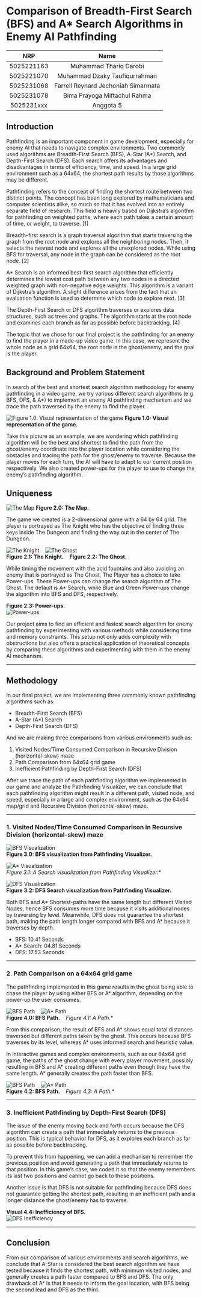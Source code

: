 # Comparison of Breadth-First Search (BFS) and A* Search Algorithms in Enemy AI Pathfinding 

|    NRP     |      Name      |
| :--------: | :------------: |
| 5025221163 | Muhammad Thariq Darobi |
| 5025221070 | Muhammad Dzaky Taufiqurrahman |
| 5025231068 | Farrell Reynard Jechoniah Simarmata |
| 5025231078 | Bima Prayoga Miftachul Rahma |
| 5025231xxx | Anggota 5 |

## Introduction

Pathfinding is an important component in game development, especially for enemy AI that needs to navigate complex environments. Two commonly used algorithms are Breadth-First Search (BFS), A-Star (A*) Search, and Depth-First Search (DFS). Each search offers its advantages and disadvantages in terms of efficiency, time, and speed. In a large grid environment such as a 64x64, the shortest path results by those algorithms may be different.

Pathfinding refers to the concept of finding the shortest route between two distinct points. The concept has been long explored by mathematicians and computer scientists alike, so much so that it has evolved into an entirely separate field of research. This field is heavily based on Dijkstra’s algorithm for pathfinding on weighted paths, where each path takes a certain amount of time, or weight, to traverse. [1]

Breadth-first search is a graph traversal algorithm that starts traversing the graph from the root node and explores all the neighboring nodes. Then, it selects the nearest node and explores all the unexplored nodes. While using BFS for traversal, any node in the graph can be considered as the root node. [2]

A* Search is an informed best-first search algorithm that efficiently determines the lowest cost path between any two nodes in a directed weighted graph with non-negative edge weights. This algorithm is a variant of Dijkstra’s algorithm. A slight difference arises from the fact that an evaluation function is used to determine which node to explore next. [3]

The Depth-First Search or DFS algorithm traverses or explores data structures, such as trees and graphs. The algorithm starts at the root node and examines each branch as far as possible before backtracking. [4]

The topic that we chose for our final project is the pathfinding for an enemy to find the player in a made-up video game. In this case, we represent the whole node as a grid 64x64, the root node is the ghost/enemy, and the goal is the player.

## Background and Problem Statement

In search of the best and shortest search algorithm methodology for enemy pathfinding in a video game, we try various different search algorithms (e.g. BFS, DFS, & A*) to implement an enemy AI pathfinding mechanism and we trace the path traversed by the enemy to find the player.

![Figure 1.0: Visual representation of the game](https://github.com/user-attachments/assets/af0192cd-e3b9-4ecf-a4a7-b1af0e197281)
**Figure 1.0: Visual representation of the game.**

Take this picture as an example, we are wondering which pathfinding algorithm will be the best and shortest to find the path from the ghost/enemy coordinate into the player location while considering the obstacles and tracing the path for the ghost/enemy to traverse. Because the player moves for each turn, the AI will have to adapt to our current position respectively. We also created power-ups for the player to use to change the enemy’s pathfinding algorithm.

## Uniqueness

![The Map](x)
**Figure 2.0: The Map.**

The game we created is a 2-dimensional game with a 64 by 64 grid. The player is portrayed as The Knight who has the objective of finding three keys inside The Dungeon and finding the way out in the center of The Dungeon.

![The Knight](x)&nbsp;&nbsp;&nbsp;&nbsp;![The Ghost](x)  
**Figure 2.1: The Knight.**&nbsp;&nbsp;&nbsp;&nbsp;**Figure 2.2: The Ghost.**

While timing the movement with the acid fountains and also avoiding an enemy that is portrayed as The Ghost, The Player has a choice to take Power-ups. These Power-ups can change the search algorithm of The Ghost. The default is A* Search, while Blue and Green Power-ups change the algorithm into BFS and DFS, respectively.

**Figure 2.3: Power-ups.**  
![Power-ups](x)

Our project aims to find an efficient and fastest search algorithm for enemy pathfinding by experimenting with various methods while considering time and memory constraints. This setup not only adds complexity with obstructions but also offers a practical application of theoretical concepts by comparing these algorithms and experimenting with them in the enemy AI mechanism.

---

## Methodology

In our final project, we are implementing three commonly known pathfinding algorithms such as:

- Breadth-First Search (BFS)
- A-Star (A*) Search
- Depth-First Search (DFS)

And we are making three comparisons from various environments such as:

1. Visited Nodes/Time Consumed Comparison in Recursive Division (horizontal-skew) maze
2. Path Comparison from 64x64 grid game
3. Inefficient Pathfinding by Depth-First Search (DFS)

After we trace the path of each pathfinding algorithm we implemented in our game and analyze the Pathfinding Visualizer, we can conclude that each pathfinding algorithm might result in a different path, visited node, and speed, especially in a large and complex environment, such as the 64x64 map/grid and Recursive Division (horizontal-skew) maze.

---

### 1. Visited Nodes/Time Consumed Comparison in Recursive Division (horizontal-skew) maze

![BFS Visualization](x)  
**Figure 3.0: BFS visualization from Pathfinding Visualizer.**

![A* Visualization](x)  
**Figure 3.1: A* Search visualization from Pathfinding Visualizer.**

![DFS Visualization](x)  
**Figure 3.2: DFS Search visualization from Pathfinding Visualizer.**

Both BFS and A* Shortest-paths have the same length but different Visited Nodes, hence BFS consumes more time because it visits additional nodes by traversing by level. Meanwhile, DFS does not guarantee the shortest path, making the path length longer compared with BFS and A* because it traverses by depth.

- BFS: 10.41 Seconds
- A* Search: 04.81 Seconds
- DFS: 17.53 Seconds

---

### 2. Path Comparison on a 64x64 grid game

The pathfinding implemented in this game results in the ghost being able to chase the player by using either BFS or A* algorithm, depending on the power-up the user consumes.

![BFS Path](x)&nbsp;&nbsp;&nbsp;&nbsp;![A* Path](x)  
**Figure 4.0: BFS Path.**&nbsp;&nbsp;&nbsp;&nbsp;**Figure 4.1: A* Path.**

From this comparison, the result of BFS and A* shows equal total distances traversed but different paths taken by the ghost. This occurs because BFS traverses by its level, whereas A* uses informed search and heuristic value.

In interactive games and complex environments, such as our 64x64 grid game, the paths of the ghost change with every player movement, possibly resulting in BFS and A* creating different paths even though they have the same length. A* generally creates the path faster than BFS.

![BFS Path](x)&nbsp;&nbsp;&nbsp;&nbsp;![A* Path](x)  
**Figure 4.2: BFS Path.**&nbsp;&nbsp;&nbsp;&nbsp;**Figure 4.3: A* Path.**

---

### 3. Inefficient Pathfinding by Depth-First Search (DFS)

The issue of the enemy moving back and forth occurs because the DFS algorithm can create a path that immediately returns to the previous position. This is typical behavior for DFS, as it explores each branch as far as possible before backtracking.

To prevent this from happening, we can add a mechanism to remember the previous position and avoid generating a path that immediately returns to that position. In this game’s case, we coded it so that the enemy remembers its last two positions and cannot go back to those positions.

Another issue is that DFS is not suitable for pathfinding because DFS does not guarantee getting the shortest path, resulting in an inefficient path and a longer distance the ghost/enemy has to traverse.

**Visual 4.4: Inefficiency of DFS.**  
![DFS Inefficiency](x)

---

## Conclusion

From our comparison of various environments and search algorithms, we conclude that A-Star is considered the best search algorithm we have tested because it finds the shortest path, with minimum visited nodes, and generally creates a path faster compared to BFS and DFS. The only drawback of A* is that it needs to inform the goal location, with BFS being the second lead and DFS as the third.
